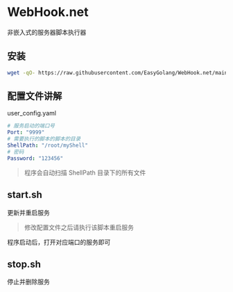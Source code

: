 # WebHook.net

非嵌入式的服务器脚本执行器

## 安装

```bash
wget -qO- https://raw.githubusercontent.com/EasyGolang/WebHook.net/main/_shell/install_webhook.sh | bash
```

## 配置文件讲解

user_config.yaml

```yaml
# 服务启动的端口号
Port: "9999"
# 需要执行的脚本的脚本的目录
ShellPath: "/root/myShell"
# 密码
Password: "123456"
```

> 程序会自动扫描 ShellPath 目录下的所有文件 

## start.sh

更新并重启服务
> 修改配置文件之后请执行该脚本重启服务

程序启动后，打开对应端口的服务即可

## stop.sh

停止并删除服务
